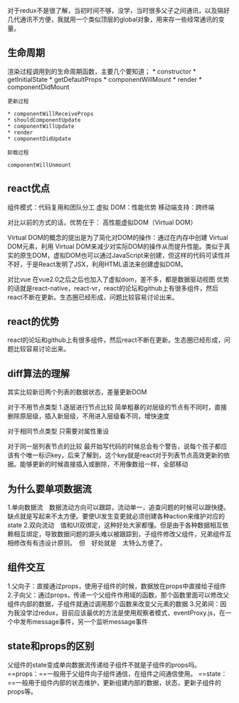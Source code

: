 对于redux不是很了解，当初时间不够，没学，当时很多父子之间通讯，以及隔好几代通讯不方便，我就用一个类似顶层的global对象，用来存一些经常通讯的变量。

## 生命周期

渲染过程调用到的生命周期函数，主要几个要知道；
  	* constructor
  	* getInitialState
  	* getDefaultProps
  	* componentWillMount
  	* render
  	* componentDidMount

  	更新过程

  	* componentWillReceiveProps
  	* shouldComponentUpdate
  	* componentWillUpdate
  	* render
  	* componentDidUpdate

  	卸载过程

  	componentWillUnmount

## react优点

组件模式：代码复用和团队分工
虚拟 DOM：性能优势
移动端支持：跨终端

对比以前的方式的话，优势在于：
高性能虚拟DOM（Virtual DOM）

Virtual DOM的概念的提出是为了简化对DOM的操作：通过在内存中创建 Virtual DOM元素，利用 Virtual DOM来减少对实际DOM的操作从而提升性能。类似于真实的原生DOM，虚拟DOM也可以通过JavaScript来创建，但这样的代码可读性并不好，于是React发明了JSX，利用HTML语法来创建虚拟DOM。

对比vue
在vue2.0之后之后也加入了虚拟dom，差不多，都是数据驱动视图
优势的话就是react-native，react-vr，react的论坛和github上有很多组件，然后react不断在更新。生态圈已经形成，问题比较容易讨论出来。

## react的优势

react的论坛和github上有很多组件，然后react不断在更新。生态圈已经形成，问题比较容易讨论出来。

## diff算法的理解

其实比较新旧两个列表的数据状态，差量更新DOM

对于不用节点类型
1.逐层进行节点比较
简单粗暴的对层级的节点有不同时，直接删除原层级，插入新层级，不用进入层级看不同，增快速度

对于相同节点类型
只需要对属性重设

对于同一层列表节点的比较
最开始写代码的时候总会有个警告，说每个孩子都应该有个唯一标识key，后来了解到，这个key就是react对于列表节点高效更新的依据。能够更新的时候直接插入或删除，不用像数组一样，全部移动

## 为什么要单项数据流

1.单向数据流　数据流动方向可以跟踪，流动单一，追查问题的时候可以跟快捷。缺点就是写起来不太方便。要使UI发生变更就必须创建各种action来维护对应的state
2.双向流动　值和UI双绑定，这种好处大家都懂。但是由于各种数据相互依赖相互绑定，导致数据问题的源头难以被跟踪到，子组件修改父组件，兄弟组件互相修改有有违设计原则。　但　好处就是　太特么方便了。

## 组件交互

1.父向子：直接通过props，使用子组件的时候，数据放在props中直接给子组件
2.子向父：通过props，传递一个父组件作用域的函数，那个函数里面可以修改父组件内部的数据，子组件就通过调用那个函数来改变父元素的数据
3.兄弟间：因为我没学过redux，目前应该最优的方法是使用观察者模式，eventProxy.js，在一个中发布message事件，另一个监听message事件

## state和props的区别

父组件的state变成单向数据流传递给子组件不就是子组件的props吗。
==props：==一般用于父组件向子组件通信，在组件之间通信使用。
==state：==一般用于组件内部的状态维护，更新组建内部的数据，状态，更新子组件的props等。